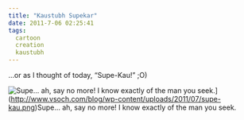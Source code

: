 ```yaml
---
title: "Kaustubh Supekar"
date: 2011-7-06 02:25:41
tags:
  cartoon
  creation
  kaustubh
---
```



…or as I thought of today, “Supe-Kau!” ;O)

![Supe... ah, say no more!  I know exactly of the man you seek.](http://www.vsoch.com/blog/wp-content/uploads/2011/07/supe-kau-300x300.png "supe-kau")](http://www.vsoch.com/blog/wp-content/uploads/2011/07/supe-kau.png)Supe... ah, say no more! I know exactly of the man you seek.
